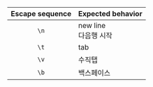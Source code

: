 | Escape sequence | Expected behavior |
|:---------------:|:------------------|
| `\n` | new line<br>다음행 시작 |
| `\t` | tab      |
| `\v` | 수직탭   |
| `\b` | 백스페이스|

